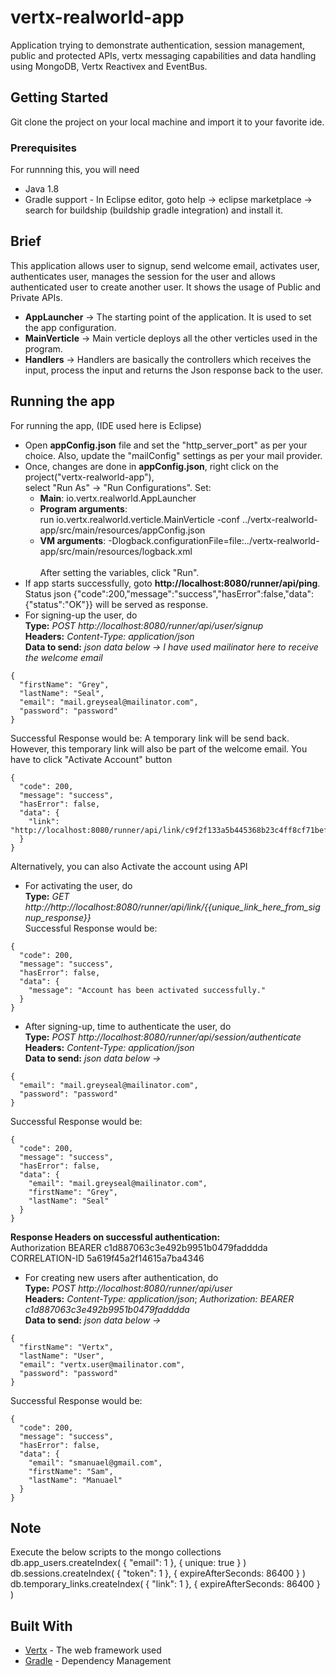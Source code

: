 # vertx-realworld-app
Application trying to demonstrate authentication, session management, public and protected APIs, vertx messaging capabilities and data handling using MongoDB, Vertx Reactivex and EventBus.

## Getting Started

Git clone the project on your local machine and import it to your favorite ide.

### Prerequisites

For runnning this, you will need
- Java 1.8
- Gradle support - In Eclipse editor, goto help -> eclipse marketplace -> search for buildship (buildship gradle integration) and install it.

## Brief

This application allows user to signup, send welcome email, activates user, authenticates user, manages the session for the user and allows authenticated user to create another user. It shows the usage of Public and Private APIs.
- **AppLauncher**        -> The starting point of the application. It is used to set the app configuration.
- **MainVerticle**       -> Main verticle deploys all the other verticles used in the program.
- **Handlers**           -> Handlers are basically the controllers which receives the input, process the input and returns the Json response back to the user.

## Running the app

For running the app, (IDE used here is Eclipse)
- Open **appConfig.json** file and set the "http_server_port" as per your choice. Also, update the "mailConfig" settings as per your mail provider.
- Once, changes are done in **appConfig.json**, right click on the project("vertx-realworld-app"), <br />select "Run As" -> "Run Configurations". Set:
  * **Main**: io.vertx.realworld.AppLauncher
  * **Program arguments**: <br />run io.vertx.realworld.verticle.MainVerticle -conf ../vertx-realworld-app/src/main/resources/appConfig.json
  * **VM arguments**: -Dlogback.configurationFile=file:../vertx-realworld-app/src/main/resources/logback.xml <br /><br /> After setting the variables, click "Run".<br />
- If app starts successfully, goto **http://localhost:8080/runner/api/ping**. Status json {"code":200,"message":"success","hasError":false,"data":{"status":"OK"}} will be served as response.
- For signing-up the user, do <br />
**Type:** *POST http://localhost:8080/runner/api/user/signup* <br />
**Headers:** *Content-Type: application/json* <br />
**Data to send:** *json data below -> I have used mailinator here to receive the welcome email*
```
{
  "firstName": "Grey",
  "lastName": "Seal",
  "email": "mail.greyseal@mailinator.com",
  "password": "password"
}
```
Successful Response would be: A temporary link will be send back. However, this temporary link will also be part of the welcome email. You have to click "Activate Account" button<br />
```
{
  "code": 200,
  "message": "success",
  "hasError": false,
  "data": {
    "link": "http://localhost:8080/runner/api/link/c9f2f133a5b445368b23c4ff8cf71bef"
  }
}
```
Alternatively, you can also Activate the account using API
- For activating the user, do <br />
**Type:** *GET http://http://localhost:8080/runner/api/link/{{unique_link_here_from_signup_response}}* <br />
Successful Response would be: <br />
```
{
  "code": 200,
  "message": "success",
  "hasError": false,
  "data": {
    "message": "Account has been activated successfully."
  }
}
```
- After signing-up, time to authenticate the user, do <br />
**Type:** *POST http://localhost:8080/runner/api/session/authenticate* <br />
**Headers:** *Content-Type: application/json* <br />
**Data to send:** *json data below ->*
```
{
  "email": "mail.greyseal@mailinator.com",
  "password": "password"
}
```
Successful Response would be: <br />
```
{
  "code": 200,
  "message": "success",
  "hasError": false,
  "data": {
    "email": "mail.greyseal@mailinator.com",
    "firstName": "Grey",
    "lastName": "Seal"
  }
}
```
**Response Headers on successful authentication:** <br />
Authorization   BEARER c1d887063c3e492b9951b0479fadddda<br />
CORRELATION-ID  5a619f45a2f14615a7ba4346<br />

- For creating new users after authentication, do <br />
**Type:** *POST http://localhost:8080/runner/api/user* <br />
**Headers:** *Content-Type: application/json*;  *Authorization: BEARER c1d887063c3e492b9951b0479fadddda* <br />
**Data to send:** *json  data below ->*
```
{
  "firstName": "Vertx",
  "lastName": "User",
  "email": "vertx.user@mailinator.com",
  "password": "password"
}
```
Successful Response would be: <br />
```
{
  "code": 200,
  "message": "success",
  "hasError": false,
  "data": {
    "email": "smanuael@gmail.com",
    "firstName": "Sam",
    "lastName": "Manuael"
  }
}
```
## Note
Execute the below scripts to the mongo collections <br />
db.app_users.createIndex( { "email": 1 }, { unique: true } ) <br />
db.sessions.createIndex( { "token": 1 }, { expireAfterSeconds: 86400 } ) <br />
db.temporary_links.createIndex( { "link": 1 }, { expireAfterSeconds: 86400 } )<br />

## Built With

* [Vertx](http://vertx.io/) - The web framework used
* [Gradle](https://gradle.org/) - Dependency Management
